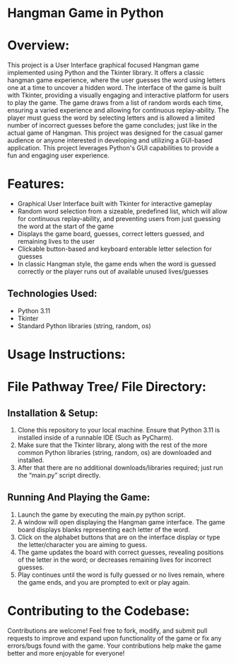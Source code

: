 # Hangman Game in Python

# Overview:

This project is a User Interface graphical focused Hangman game implemented using Python and the Tkinter library. It offers a classic hangman game experience, where the user guesses the word using letters one at a time to uncover a hidden word. The interface of the game is built with Tkinter, providing a visually engaging and interactive platform for users to play the game. The game draws from a list of random words each time, ensuring a varied experience and allowing for continuous replay-ability. The player must guess the word by selecting letters and is allowed a limited number of incorrect guesses before the game concludes; just like in the actual game of Hangman.
This project was designed for the casual gamer audience or anyone interested in developing and utilizing a GUI-based application. This project leverages Python's GUI capabilities to provide a fun and engaging user experience.

# Features:
-	Graphical User Interface built with Tkinter for interactive gameplay
-	Random word selection from a sizeable, predefined list, which will allow for continuous replay-ability, and preventing users from just guessing the word at the start of the game
-	Displays the game board, guesses, correct letters guessed, and remaining lives to the user
-	Clickable button-based and keyboard enterable letter selection for guesses
-	In classic Hangman style, the game ends when the word is guessed correctly or the player runs out of available unused lives/guesses

## Technologies Used:
-	Python 3.11
-	Tkinter
-	Standard Python libraries (string, random, os)

# Usage Instructions:

# File Pathway Tree/ File Directory:

## Installation & Setup:
1.	Clone this repository to your local machine. Ensure that Python 3.11 is installed inside of a runnable IDE (Such as PyCharm).
2.	Make sure that the Tkinter library, along with the rest of the more common Python libraries (string, random, os) are downloaded and installed.
3.	After that there are no additional downloads/libraries required; just run the “main.py” script directly.

## Running And Playing the Game:
1.	Launch the game by executing the main.py python script.
2.	A window will open displaying the Hangman game interface. The game board displays blanks representing each letter of the word.
3.	Click on the alphabet buttons that are on the interface display or type the letter/character you are aiming to guess.
4.	The game updates the board with correct guesses, revealing positions of the letter in the word; or decreases remaining lives for incorrect guesses.
5.	Play continues until the word is fully guessed or no lives remain, where the game ends, and you are prompted to exit or play again.

# Contributing to the Codebase:
Contributions are welcome! Feel free to fork, modify, and submit pull requests to improve and expand upon functionality of the game or fix any errors/bugs found with the game. Your contributions help make the game better and more enjoyable for everyone!
